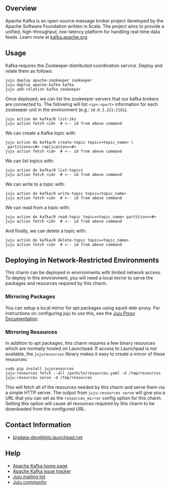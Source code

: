 ## Overview
Apache Kafka is an open-source message broker project developed by the Apache
Software Foundation written in Scala. The project aims to provide a unified,
high-throughput, low-latency platform for handling real-time data feeds. Learn
more at [kafka.apache.org](http://kafka.apache.org/).


## Usage
Kafka requires the Zookeeper distributed coordination service. Deploy and
relate them as follows:

    juju deploy apache-zookeeper zookeeper
    juju deploy apache-kafka kafka
    juju add-relation kafka zookeeper

Once deployed, we can list the zookeeper servers that our kafka brokers
are connected to. The following will list `<ip>:<port>` information for each
zookeeper unit in the environment (e.g.: `10.0.3.221:2181`).

    juju action do kafka/0 list-zks
    juju action fetch <id>  # <-- id from above command

We can create a Kafka topic with:

    juju action do kafka/0 create-topic topic=<topic_name> \
     partitions=<#> replication=<#>
    juju action fetch <id>  # <-- id from above command

We can list topics with:

    juju action do kafka/0 list-topics
    juju action fetch <id>  # <-- id from above command

We can write to a topic with:

    juju action do kafka/0 write-topic topic=<topic_name>
    juju action fetch <id>  # <-- id from above command

We can read from a topic with:

    juju action do kafka/0 read-topic topic=<topic_name> partition=<#>
    juju action fetch <id>  # <-- id from above command

And finally, we can delete a topic with:

    juju action do kafka/0 delete-topic topic=<topic_name>
    juju action fetch <id>  # <-- id from above command

## Deploying in Network-Restricted Environments
This charm can be deployed in environments with limited network access. To
deploy in this environment, you will need a local mirror to serve the packages
and resources required by this charm.

### Mirroring Packages
You can setup a local mirror for apt packages using squid-deb-proxy.
For instructions on configuring juju to use this, see the
[Juju Proxy Documentation](https://juju.ubuntu.com/docs/howto-proxies.html).

### Mirroring Resources
In addition to apt packages, this charm requires a few binary resources
which are normally hosted on Launchpad. If access to Launchpad is not
available, the `jujuresources` library makes it easy to create a mirror
of these resources:

    sudo pip install jujuresources
    juju-resources fetch --all /path/to/resources.yaml -d /tmp/resources
    juju-resources serve -d /tmp/resources

This will fetch all of the resources needed by this charm and serve them via a
simple HTTP server. The output from `juju-resources serve` will give you a
URL that you can set as the `resources_mirror` config option for this charm.
Setting this option will cause all resources required by this charm to be
downloaded from the configured URL.


## Contact Information
- <bigdata-dev@lists.launchpad.net>


## Help
- [Apache Kafka home page](http://kafka.apache.org/)
- [Apache Kafka issue tracker](https://issues.apache.org/jira/browse/KAFKA)
- [Juju mailing list](https://lists.ubuntu.com/mailman/listinfo/juju)
- [Juju community](https://jujucharms.com/community)

